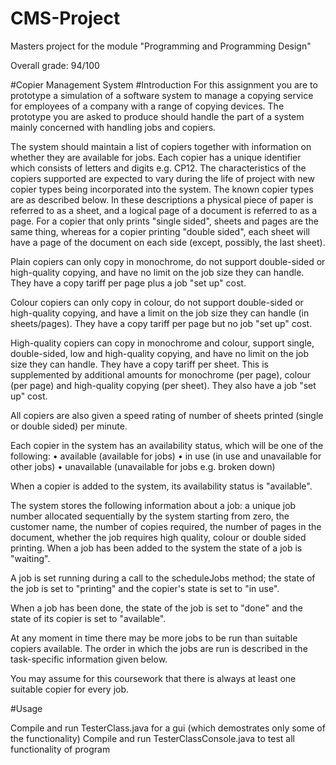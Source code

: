 # CMS-Project
Masters project for the module "Programming and Programming Design"

Overall grade: 94/100

#Copier Management System
#Introduction
For this assignment you are to prototype a simulation of a software system to manage a copying service for employees of a company with a range of copying devices. The prototype you are asked to produce should handle the part of a system mainly concerned with handling jobs and copiers.

The system should maintain a list of copiers together with information on whether they are available for jobs. Each copier has a unique identifier which consists of letters and digits e.g. CP12. The characteristics of the copiers supported are expected to vary during the life of project with new copier types being incorporated into the system. The known copier types are as described below. In these descriptions a physical piece of paper is referred to as a sheet, and a logical page of a document is referred to as a page. For a copier that only prints "single sided", sheets and pages are the same thing, whereas for a copier printing "double sided", each sheet will have a page of the document on each side (except, possibly, the last sheet).

Plain copiers can only copy in monochrome, do not support double-sided or high-quality copying, and have no limit on the job size they can handle. They have a copy tariff per page plus a job "set up" cost.

Colour copiers can only copy in colour, do not support double-sided or high-quality copying, and have a limit on the job size they can handle (in sheets/pages). They have a copy tariff per page but no job "set up" cost.

High-quality copiers can copy in monochrome and colour, support single, double-sided, low and high-quality copying, and have no limit on the job size they can handle. They have a copy tariff per sheet. This is supplemented by additional amounts for monochrome (per page), colour (per page) and high-quality copying (per sheet). They also have a job "set up" cost. 

All copiers are also given a speed rating of number of sheets printed (single or double sided) per minute. 

Each copier in the system has an availability status, which will be one of the following:
•	available  		(available for jobs)
•	in use        		(in use and unavailable for other jobs)
•	unavailable     		(unavailable for jobs e.g. broken down)

When a copier is added to the system, its availability status is "available".

The system stores the following information about a job: a unique job number allocated sequentially by the system starting from zero, the customer name, the number of copies required, the number of pages in the document, whether the job requires high quality, colour or double sided printing. When a job has been added to the system the state of a job is "waiting".

A job is set running during a call to the scheduleJobs method; the state of the job is set to "printing" and the copier's state is set to "in use".

When a job has been done, the state of the job is set to "done" and the state of its copier is set to "available". 

At any moment in time there may be more jobs to be run than suitable copiers available. The order in which the jobs are run is described in the task-specific information given below.

You may assume for this coursework that there is always at least one suitable copier for every job.

#Usage

Compile and run TesterClass.java for a gui (which demostrates only some of the functionality)
Compile and run TesterClassConsole.java to test all functionality of program
